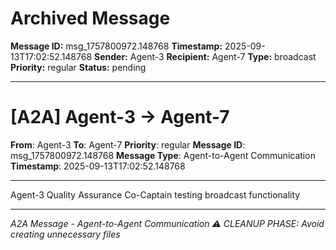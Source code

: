 # Archived Message

**Message ID:** msg_1757800972.148768
**Timestamp:** 2025-09-13T17:02:52.148768
**Sender:** Agent-3
**Recipient:** Agent-7
**Type:** broadcast
**Priority:** regular
**Status:** pending

---

# [A2A] Agent-3 → Agent-7

**From**: Agent-3
**To**: Agent-7
**Priority**: regular
**Message ID**: msg_1757800972.148768
**Message Type**: Agent-to-Agent Communication
**Timestamp**: 2025-09-13T17:02:52.148768

---

Agent-3 Quality Assurance Co-Captain testing broadcast functionality

---

*A2A Message - Agent-to-Agent Communication*
*⚠️ CLEANUP PHASE: Avoid creating unnecessary files*

